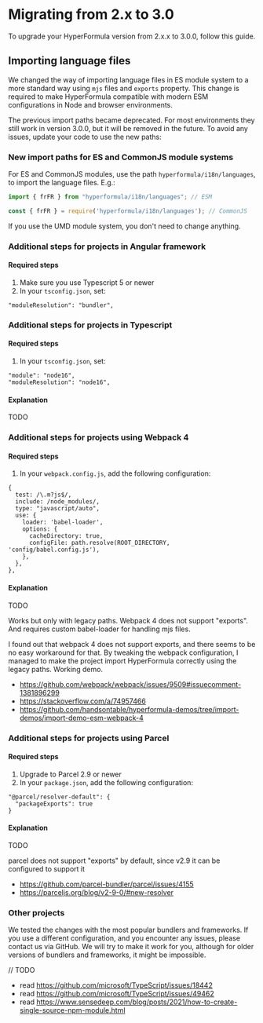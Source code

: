 # Migrating from 2.x to 3.0

To upgrade your HyperFormula version from 2.x.x to 3.0.0, follow this guide.

## Importing language files

We changed the way of importing language files in ES module system to a more standard way using `mjs` files and `exports` property. This change is required to make HyperFormula compatible with modern ESM configurations in Node and browser environments.

The previous import paths became deprecated. For most environments they still work in version 3.0.0, but it will be removed in the future. To avoid any issues, update your code to use the new paths:

### New import paths for ES and CommonJS module systems

For ES and CommonJS modules, use the path `hyperformula/i18n/languages`, to import the language files. E.g.:

```javascript
import { frFR } from "hyperformula/i18n/languages"; // ESM

const { frFR } = require('hyperformula/i18n/languages'); // CommonJS
```
If you use the UMD module system, you don't need to change anything.

### Additional steps for projects in Angular framework

#### Required steps

1. Make sure you use Typescript 5 or newer
2. In your `tsconfig.json`, set:

```
"moduleResolution": "bundler",
```

### Additional steps for projects in Typescript

#### Required steps

1. In your `tsconfig.json`, set:

```
"module": "node16",
"moduleResolution": "node16",
```

#### Explanation

TODO

### Additional steps for projects using Webpack 4

#### Required steps

1. In your `webpack.config.js`, add the following configuration:

```
{
  test: /\.m?js$/,
  include: /node_modules/,
  type: "javascript/auto",
  use: {
    loader: 'babel-loader',
    options: {
      cacheDirectory: true,
      configFile: path.resolve(ROOT_DIRECTORY, 'config/babel.config.js'),
    },
  },
},
```

#### Explanation

TODO

Works but only with legacy paths. Webpack 4 does not support "exports". And requires custom babel-loader for handling mjs files.

I found out that webpack 4 does not support exports, and there seems to be no easy workaround for that. By tweaking the webpack configuration, I managed to make the project import HyperFormula correctly using the legacy paths. Working demo.

- https://github.com/webpack/webpack/issues/9509#issuecomment-1381896299
- https://stackoverflow.com/a/74957466
- https://github.com/handsontable/hyperformula-demos/tree/import-demos/import-demo-esm-webpack-4

### Additional steps for projects using Parcel

#### Required steps

1. Upgrade to Parcel 2.9 or newer
2. In your `package.json`, add the following configuration:

```
"@parcel/resolver-default": {
  "packageExports": true
}
```

#### Explanation

TODO

parcel does not support "exports" by default, since v2.9 it can be configured to support it

- https://github.com/parcel-bundler/parcel/issues/4155
- https://parceljs.org/blog/v2-9-0/#new-resolver

### Other projects

We tested the changes with the most popular bundlers and frameworks. If you use a different configuration, and you encounter any issues, please contact us via GitHub. We will try to make it work for you, although for older versions of bundlers and frameworks, it might be impossible.

// TODO
- read https://github.com/microsoft/TypeScript/issues/18442
- read https://github.com/microsoft/TypeScript/issues/49462
- read https://www.sensedeep.com/blog/posts/2021/how-to-create-single-source-npm-module.html